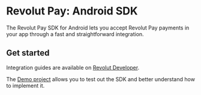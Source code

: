 # Revolut Pay: Android SDK

The Revolut Pay SDK for Android lets you accept Revolut Pay payments in your app through a fast and straightforward integration.

## Get started
Integration guides are available on [Revolut Developer](https://developer.revolut.com/docs/guides/accept-payments/payment-methods/revolut-pay/mobile/android).


The [Demo project](demo) allows you to test out the SDK and better understand how to implement it.